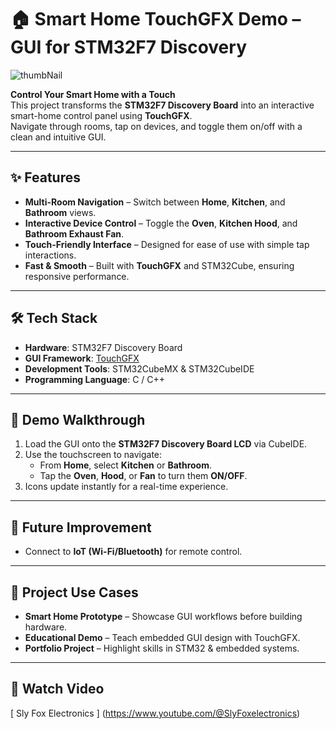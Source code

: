 # 🏠 Smart Home TouchGFX Demo – GUI for STM32F7 Discovery
 ![thumbNail](https://github.com/user-attachments/assets/cd6cafc9-39ac-4d23-8bef-db8d2d6d8abd)


**Control Your Smart Home with a Touch**  
This project transforms the **STM32F7 Discovery Board** into an interactive smart-home control panel using **TouchGFX**.  
Navigate through rooms, tap on devices, and toggle them on/off with a clean and intuitive GUI.

---

## ✨ Features

- **Multi-Room Navigation** – Switch between **Home**, **Kitchen**, and **Bathroom** views.  
- **Interactive Device Control** – Toggle the **Oven**, **Kitchen Hood**, and **Bathroom Exhaust Fan**.  
- **Touch-Friendly Interface** – Designed for ease of use with simple tap interactions.  
- **Fast & Smooth** – Built with **TouchGFX** and STM32Cube, ensuring responsive performance.

---

## 🛠️ Tech Stack

- **Hardware**: STM32F7 Discovery Board  
- **GUI Framework**: [TouchGFX](https://touchgfx.com/)  
- **Development Tools**: STM32CubeMX & STM32CubeIDE  
- **Programming Language**: C / C++ 

---

## 📸 Demo Walkthrough

1. Load the GUI onto the **STM32F7 Discovery Board LCD** via CubeIDE.  
2. Use the touchscreen to navigate:
   - From **Home**, select **Kitchen** or **Bathroom**.  
   - Tap the **Oven**, **Hood**, or **Fan** to turn them **ON/OFF**.  
3. Icons update instantly for a real-time experience.  

---

## 🚀 Future Improvement

- Connect to **IoT (Wi-Fi/Bluetooth)** for remote control.  

---

## 📂 Project Use Cases

- **Smart Home Prototype** – Showcase GUI workflows before building hardware.  
- **Educational Demo** – Teach embedded GUI design with TouchGFX.  
- **Portfolio Project** – Highlight skills in STM32 & embedded systems.  

---

## 📸 Watch Video

[ Sly Fox Electronics ] (https://www.youtube.com/@SlyFoxelectronics)


